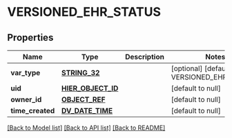 # VERSIONED_EHR_STATUS

## Properties
Name | Type | Description | Notes
------------ | ------------- | ------------- | -------------
**var_type** | [**STRING_32**](STRING_32.md) |  | [optional] [default to VERSIONED_EHR_STATUS]
**uid** | [**HIER_OBJECT_ID**](HierObjectId.md) |  | [default to null]
**owner_id** | [**OBJECT_REF**](ObjectRef.md) |  | [default to null]
**time_created** | [**DV_DATE_TIME**](DvDateTime.md) |  | [default to null]

[[Back to Model list]](../README.md#documentation-for-models) [[Back to API list]](../README.md#documentation-for-api-endpoints) [[Back to README]](../README.md)


